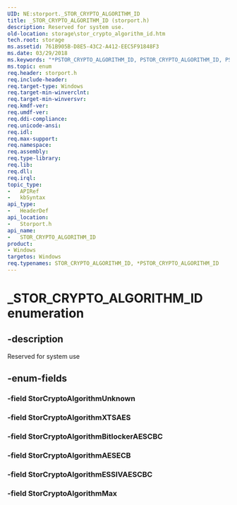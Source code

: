 ```yaml
---
UID: NE:storport._STOR_CRYPTO_ALGORITHM_ID
title: _STOR_CRYPTO_ALGORITHM_ID (storport.h)
description: Reserved for system use.
old-location: storage\stor_crypto_algorithm_id.htm
tech.root: storage
ms.assetid: 761B905B-D8E5-43C2-A412-EEC5F91848F3
ms.date: 03/29/2018
ms.keywords: "*PSTOR_CRYPTO_ALGORITHM_ID, PSTOR_CRYPTO_ALGORITHM_ID, PSTOR_CRYPTO_ALGORITHM_ID enumeration pointer [Storage Devices], STOR_CRYPTO_ALGORITHM_ID, STOR_CRYPTO_ALGORITHM_ID enumeration [Storage Devices], _STOR_CRYPTO_ALGORITHM_ID, storage.stor_crypto_algorithm_id, storport/, storport/PSTOR_CRYPTO_ALGORITHM_ID, storport/STOR_CRYPTO_ALGORITHM_ID"
ms.topic: enum
req.header: storport.h
req.include-header: 
req.target-type: Windows
req.target-min-winverclnt: 
req.target-min-winversvr: 
req.kmdf-ver: 
req.umdf-ver: 
req.ddi-compliance: 
req.unicode-ansi: 
req.idl: 
req.max-support: 
req.namespace: 
req.assembly: 
req.type-library: 
req.lib: 
req.dll: 
req.irql: 
topic_type:
-	APIRef
-	kbSyntax
api_type:
-	HeaderDef
api_location:
-	Storport.h
api_name:
-	STOR_CRYPTO_ALGORITHM_ID
product:
- Windows
targetos: Windows
req.typenames: STOR_CRYPTO_ALGORITHM_ID, *PSTOR_CRYPTO_ALGORITHM_ID
---
```


# _STOR_CRYPTO_ALGORITHM_ID enumeration


## -description


Reserved for system use


## -enum-fields




### -field StorCryptoAlgorithmUnknown


### -field StorCryptoAlgorithmXTSAES


### -field StorCryptoAlgorithmBitlockerAESCBC


### -field StorCryptoAlgorithmAESECB


### -field StorCryptoAlgorithmESSIVAESCBC


### -field StorCryptoAlgorithmMax





